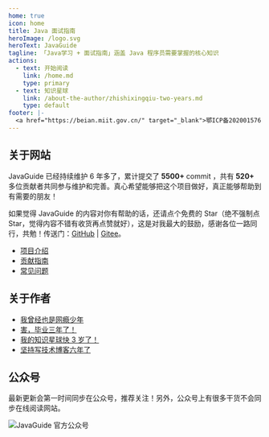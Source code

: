 ```yaml
---
home: true
icon: home
title: Java 面试指南
heroImage: /logo.svg
heroText: JavaGuide
tagline: 「Java学习 + 面试指南」涵盖 Java 程序员需要掌握的核心知识
actions:
  - text: 开始阅读
    link: /home.md
    type: primary
  - text: 知识星球
    link: /about-the-author/zhishixingqiu-two-years.md
    type: default
footer: |-
  <a href="https://beian.miit.gov.cn/" target="_blank">鄂ICP备2020015769号-1</a> | 主题: <a href="https://vuepress-theme-hope.github.io/v2/" target="_blank">VuePress Theme Hope</a>
---
```


## 关于网站

JavaGuide 已经持续维护 6 年多了，累计提交了 **5500+** commit ，共有 **520+** 多位贡献者共同参与维护和完善。真心希望能够把这个项目做好，真正能够帮助到有需要的朋友！

如果觉得 JavaGuide 的内容对你有帮助的话，还请点个免费的 Star（绝不强制点 Star，觉得内容不错有收货再点赞就好），这是对我最大的鼓励，感谢各位一路同行，共勉！传送门：[GitHub](https://github.com/Snailclimb/JavaGuide) | [Gitee](https://gitee.com/SnailClimb/JavaGuide)。

- [项目介绍](./javaguide/intro.md)
- [贡献指南](./javaguide/contribution-guideline.md)
- [常见问题](./javaguide/faq.md)

## 关于作者

- [我曾经也是网瘾少年](./about-the-author/internet-addiction-teenager.md)
- [害，毕业三年了！](./about-the-author/my-college-life.md)
- [我的知识星球快 3 岁了！](./about-the-author/zhishixingqiu-two-years.md)
- [坚持写技术博客六年了](./about-the-author/writing-technology-blog-six-years.md)

## 公众号

最新更新会第一时间同步在公众号，推荐关注！另外，公众号上有很多干货不会同步在线阅读网站。

![JavaGuide 官方公众号](https://oss.javaguide.cn/github/javaguide/gongzhonghaoxuanchuan.png)
